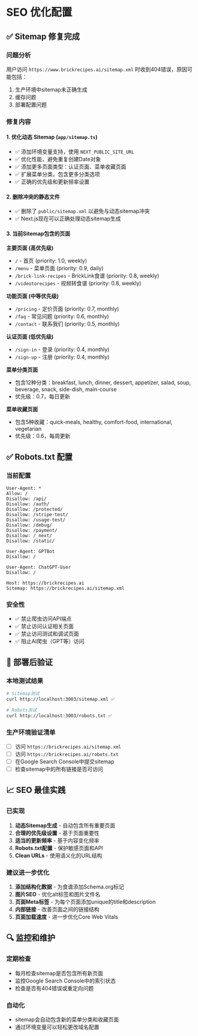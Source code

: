 # SEO 优化配置

## ✅ Sitemap 修复完成

### 问题分析
用户访问 `https://www.brickrecipes.ai/sitemap.xml` 时收到404错误，原因可能包括：
1. 生产环境中sitemap未正确生成
2. 缓存问题
3. 部署配置问题

### 修复内容

#### 1. **优化动态 Sitemap (`app/sitemap.ts`)**
- ✅ 添加环境变量支持，使用 `NEXT_PUBLIC_SITE_URL`
- ✅ 优化性能，避免重复创建Date对象
- ✅ 添加更多页面类型：认证页面、菜单收藏页面
- ✅ 扩展菜单分类，包含更多分类选项
- ✅ 正确的优先级和更新频率设置

#### 2. **删除冲突的静态文件**
- ✅ 删除了 `public/sitemap.xml` 以避免与动态sitemap冲突
- ✅ Next.js现在可以正确处理动态sitemap生成

#### 3. **当前Sitemap包含的页面**

**主要页面 (高优先级)**
- `/` - 首页 (priority: 1.0, weekly)
- `/menu` - 菜单页面 (priority: 0.9, daily)
- `/brick-link-recipes` - BrickLink食谱 (priority: 0.8, weekly)
- `/videotorecipes` - 视频转食谱 (priority: 0.8, weekly)

**功能页面 (中等优先级)**
- `/pricing` - 定价页面 (priority: 0.7, monthly)
- `/faq` - 常见问题 (priority: 0.6, monthly)
- `/contact` - 联系我们 (priority: 0.5, monthly)

**认证页面 (低优先级)**
- `/sign-in` - 登录 (priority: 0.4, monthly)
- `/sign-up` - 注册 (priority: 0.4, monthly)

**菜单分类页面**
- 包含12种分类：breakfast, lunch, dinner, dessert, appetizer, salad, soup, beverage, snack, side-dish, main-course
- 优先级：0.7，每日更新

**菜单收藏页面**
- 包含5种收藏：quick-meals, healthy, comfort-food, international, vegetarian
- 优先级：0.6，每周更新

## ✅ Robots.txt 配置

### 当前配置
```
User-Agent: *
Allow: /
Disallow: /api/
Disallow: /auth/
Disallow: /protected/
Disallow: /stripe-test/
Disallow: /usage-test/
Disallow: /debug/
Disallow: /payment/
Disallow: /_next/
Disallow: /static/

User-Agent: GPTBot
Disallow: /

User-Agent: ChatGPT-User
Disallow: /

Host: https://brickrecipes.ai
Sitemap: https://brickrecipes.ai/sitemap.xml
```

### 安全性
- ✅ 禁止爬虫访问API端点
- ✅ 禁止访问认证相关页面
- ✅ 禁止访问测试和调试页面
- ✅ 阻止AI爬虫（GPT等）访问

## 🚀 部署后验证

### 本地测试结果
```bash
# Sitemap测试
curl http://localhost:3003/sitemap.xml ✅

# Robots测试  
curl http://localhost:3003/robots.txt ✅
```

### 生产环境验证清单
- [ ] 访问 `https://brickrecipes.ai/sitemap.xml`
- [ ] 访问 `https://brickrecipes.ai/robots.txt`
- [ ] 在Google Search Console中提交sitemap
- [ ] 检查sitemap中的所有链接是否可访问

## 📈 SEO 最佳实践

### 已实现
1. **动态Sitemap生成** - 自动包含所有重要页面
2. **合理的优先级设置** - 基于页面重要性
3. **适当的更新频率** - 基于内容变化频率
4. **Robots.txt配置** - 保护敏感页面和API
5. **Clean URLs** - 使用语义化的URL结构

### 建议进一步优化
1. **添加结构化数据** - 为食谱添加Schema.org标记
2. **图片SEO** - 优化alt标签和图片文件名
3. **页面Meta标签** - 为每个页面添加unique的title和description
4. **内部链接** - 改善页面之间的链接结构
5. **页面加载速度** - 进一步优化Core Web Vitals

## 🔍 监控和维护

### 定期检查
- 每月检查sitemap是否包含所有新页面
- 监控Google Search Console中的索引状态
- 检查是否有404错误或重定向问题

### 自动化
- sitemap会自动包含新的菜单分类和收藏页面
- 通过环境变量可以轻松更改域名配置 
